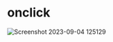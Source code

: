 # onclick
 
![Screenshot 2023-09-04 125129](https://github.com/nitinlabana/onclick/assets/67837026/ade3f031-e1bb-40c2-88ec-07a85eeaabc4)
